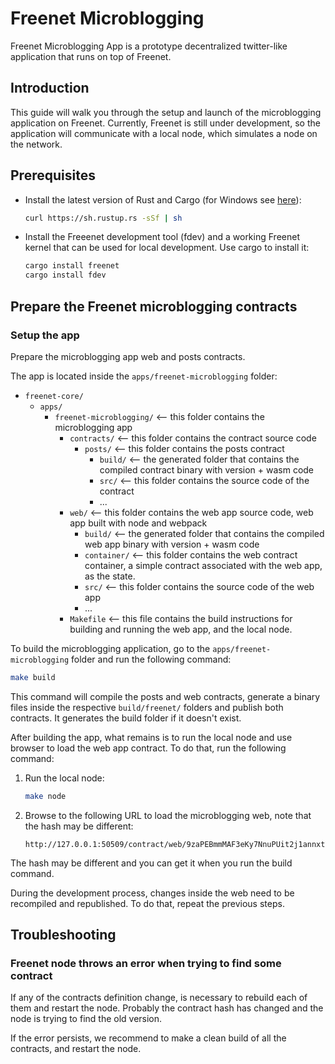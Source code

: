 # Freenet Microblogging

Freenet Microblogging App is a prototype decentralized twitter-like application that runs on top of Freenet.

## Introduction

This guide will walk you through the setup and launch of the microblogging application on Freenet.
Currently, Freenet is still under development, so the application will communicate with a
local node, which simulates a node on the network.

## Prerequisites

- Install the latest version of Rust and Cargo (for Windows
  see [here](https://rustup.rs/)):
  ```bash
  curl https://sh.rustup.rs -sSf | sh
  ```
- Install the Freeenet development tool (fdev) and a working Freenet kernel that can be used for local development. Use
  cargo to install it:
  ```bash
  cargo install freenet
  cargo install fdev
  ```

## Prepare the Freenet microblogging contracts

### Setup the app

Prepare the microblogging app web and posts contracts.

The app is located inside the `apps/freenet-microblogging` folder:

- `freenet-core/`
  - `apps/`
    - `freenet-microblogging/` <-- this folder contains the microblogging app
      - `contracts/` <-- this folder contains the contract source code
        - `posts/` <-- this folder contains the posts contract
          - `build/` <-- the generated folder that contains the compiled contract binary with version + wasm
            code
          - `src/` <-- this folder contains the source code of the contract
          - ...
      - `web/` <-- this folder contains the web app source code, web app built with node and webpack
        - `build/` <-- the generated folder that contains the compiled web app binary with version + wasm
          code
        - `container/` <-- this folder contains the web contract container, a simple contract associated
          with the web app, as the state.
        - `src/` <-- this folder contains the source code of the web app
        - ...
      - `Makefile` <-- this file contains the build instructions for building and running the web app, and
        the local node.

To build the microblogging application, go to the `apps/freenet-microblogging` folder and run the following command:

```bash
make build
```

This command will compile the posts and web contracts, generate a binary files
inside the respective `build/freenet/` folders and publish both contracts. It generates the build folder if it doesn't
exist.

After building the app, what remains is to run the local node and use browser to load the web app contract. To do
that, run the following command:

1. Run the local node:
   ```bash
   make node
   ```
2. Browse to the following URL to load the microblogging web, note that the hash may be different:
   ```
   http://127.0.0.1:50509/contract/web/9zaPEBmmMAF3eKy7NnuPUit2j1annxtVY226DWGLzEFN/
   ```

The hash may be different and you can get it when you run the build command.

During the development process, changes inside the web need to be recompiled and republished. To do that,
repeat the previous steps.

## Troubleshooting

### Freenet node throws an error when trying to find some contract

If any of the contracts definition change, is necessary to rebuild each of them and restart the node.
Probably the contract hash has changed and the node is trying to find the old version.

If the error persists, we recommend to make a clean build of all the contracts, and restart the node.
